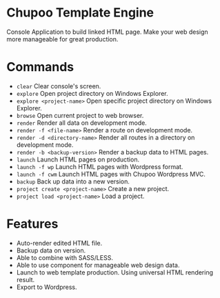 # Chupoo Template Engine
Console Application to build linked HTML page. Make your web design more manageable for great production.

# Commands
- `clear`
  Clear console's screen.
- `explore`
  Open project directory on Windows Explorer.
- `explore <project-name>`
  Open specific project directory on Windows Explorer.
- `browse`
  Open current project to web browser.
- `render`
  Render all data on development mode.
- `render -f <file-name>`
  Render a route on development mode.
- `render -d <directory-name>`
  Render all routes in a directory on development mode.
- `render -b <backup-version>`
  Render a backup data to HTML pages.
- `launch`
  Launch HTML pages on production.
- `launch -f wp`
  Launch HTML pages with Wordpress format.
- `launch -f cwm`
  Launch HTML pages with Chupoo Wordpress MVC.
- `backup`
  Back up data into a new version.
- `project create <project-name>`
  Create a new project.
- `project load <project-name>`
  Load a project.

# Features
- Auto-render edited HTML file.
- Backup data on version.
- Able to combine with SASS/LESS.
- Able to use component for manageable web design data.
- Launch to web template production. Using universal HTML rendering result.
- Export to Wordpress.
